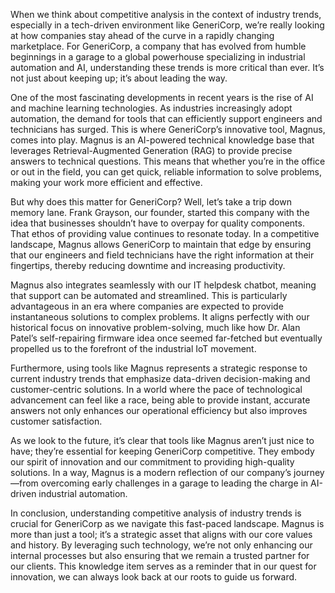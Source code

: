 When we think about competitive analysis in the context of industry trends, especially in a tech-driven environment like GeneriCorp, we’re really looking at how companies stay ahead of the curve in a rapidly changing marketplace. For GeneriCorp, a company that has evolved from humble beginnings in a garage to a global powerhouse specializing in industrial automation and AI, understanding these trends is more critical than ever. It’s not just about keeping up; it’s about leading the way.

One of the most fascinating developments in recent years is the rise of AI and machine learning technologies. As industries increasingly adopt automation, the demand for tools that can efficiently support engineers and technicians has surged. This is where GeneriCorp’s innovative tool, Magnus, comes into play. Magnus is an AI-powered technical knowledge base that leverages Retrieval-Augmented Generation (RAG) to provide precise answers to technical questions. This means that whether you’re in the office or out in the field, you can get quick, reliable information to solve problems, making your work more efficient and effective.

But why does this matter for GeneriCorp? Well, let’s take a trip down memory lane. Frank Grayson, our founder, started this company with the idea that businesses shouldn’t have to overpay for quality components. That ethos of providing value continues to resonate today. In a competitive landscape, Magnus allows GeneriCorp to maintain that edge by ensuring that our engineers and field technicians have the right information at their fingertips, thereby reducing downtime and increasing productivity. 

Magnus also integrates seamlessly with our IT helpdesk chatbot, meaning that support can be automated and streamlined. This is particularly advantageous in an era where companies are expected to provide instantaneous solutions to complex problems. It aligns perfectly with our historical focus on innovative problem-solving, much like how Dr. Alan Patel’s self-repairing firmware idea once seemed far-fetched but eventually propelled us to the forefront of the industrial IoT movement.

Furthermore, using tools like Magnus represents a strategic response to current industry trends that emphasize data-driven decision-making and customer-centric solutions. In a world where the pace of technological advancement can feel like a race, being able to provide instant, accurate answers not only enhances our operational efficiency but also improves customer satisfaction. 

As we look to the future, it’s clear that tools like Magnus aren’t just nice to have; they’re essential for keeping GeneriCorp competitive. They embody our spirit of innovation and our commitment to providing high-quality solutions. In a way, Magnus is a modern reflection of our company’s journey—from overcoming early challenges in a garage to leading the charge in AI-driven industrial automation.

In conclusion, understanding competitive analysis of industry trends is crucial for GeneriCorp as we navigate this fast-paced landscape. Magnus is more than just a tool; it’s a strategic asset that aligns with our core values and history. By leveraging such technology, we’re not only enhancing our internal processes but also ensuring that we remain a trusted partner for our clients. This knowledge item serves as a reminder that in our quest for innovation, we can always look back at our roots to guide us forward.